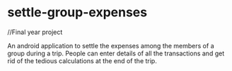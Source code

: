 # settle-group-expenses
//Final year project

An android application to settle the expenses among the members of a group during a
trip. People can enter details of all the transactions and get rid of the tedious calculations at the
end of the trip.

